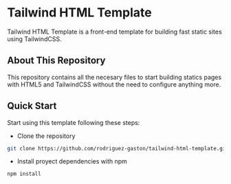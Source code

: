 # **Tailwind HTML Template**

Tailwind HTML Template is a front-end template for building fast static sites using TailwindCSS.

## About This Repository

This repository contains all the necesary files to start building statics pages with HTML5 and TailwindCSS without the need to configure anything more.

## Quick Start

Start using this template following these steps:

- Clone the repository

```bash
git clone https://github.com/rodriguez-gaston/tailwind-html-template.git
```

- Install proyect dependencies with npm

```bash
npm install
```
